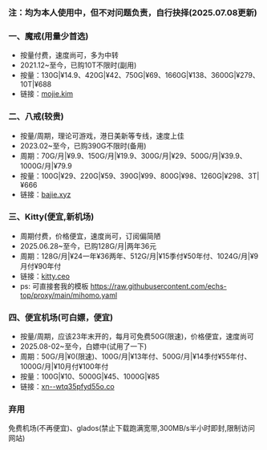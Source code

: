 ### 注：均为本人使用中，但不对问题负责，自行抉择(2025.07.08更新)

### 一、魔戒(用量少首选)
- 按量付费，速度尚可，多为中转
- 2021.12~至今，已购10T不限时(副用)
- 按量：130G|¥14.9、420G|¥42、750G|¥69、1660G|¥138、3600G|¥279、10T|¥688
- 链接：[mojie.kim](https://mojie.kim/register?aff=zBuQHqPk)

### 二、八戒(较贵)
- 按量/周期，理论可游戏，港日美新等专线，速度上佳
- 2023.02~至今，已购390G不限时(备用)
- 周期：70G/月|¥9.9、150G/月|¥19.9、300G/月|¥29、500G/月|¥39.9、1000G/月|¥79.9
- 按量：100G|¥29、220G|¥59、390G|¥99、800G|¥98、1260G|¥298、3T|¥666
- 链接：[bajie.xyz](https://bajie.xyz/#/register?code=WIzk3Sw0)

### 三、Kitty(便宜,新机场)
- 周期付费，价格便宜，速度尚可，订阅偏简陋
- 2025.06.28~至今，已购128G/月|两年36元
- 周期：128G/月|¥24一年¥36两年、512G/月|¥15季付¥50年付、1024G/月|¥9月付¥90年付
- 链接：[kitty.ceo](https://kitty.ceo/#/register?code=MARAkheO)
- ps: 可直接套我的模板 https://raw.githubusercontent.com/echs-top/proxy/main/mihomo.yaml

### 四、便宜机场(可白嫖，便宜)
- 按量/周期，应该23年末开的，每月可免费50G(限速)，价格便宜，速度尚可
- 2025.08-02~至今，白嫖中(试用了一下)
- 周期：50G/月|¥0(限速)、100G/月|¥13年付、500G/月|¥14季付¥55年付、1000G/月|¥10月付¥100年付
- 按量：100G|¥10、5000G|¥45、1000G|¥85
- 链接：[xn--wtq35pfyd55o.co](https://xn--wtq35pfyd55o.co/#/register?code=wsCjg20P)

### 弃用
免费机场(不再便宜)、glados(禁止下载跑满宽带,300MB/s半小时即封,限制访问网站)
